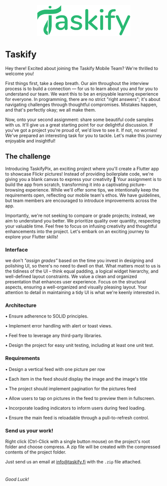 <p align="center">
<img src="taskify_logo.png" width="300">
</p>

Taskify
==================================

Hey there! Excited about joining the Taskify Mobile Team? We're thrilled to welcome you!

First things first, take a deep breath. Our aim throughout the interview process is to build a connection — for us to learn about you and for you to understand our team. We want this to be an enjoyable learning experience for everyone. In programming, there are no strict "right answers"; it's about navigating challenges through thoughtful compromises. Mistakes happen, and that's perfectly okay; we all make them.

Now, onto your second assignment: share some beautiful code samples with us. It'll give us a great starting point for our delightful discussion. If you've got a project you're proud of, we'd love to see it. If not, no worries! We've prepared an interesting task for you to tackle. Let's make this journey enjoyable and insightful!

## The challenge

Introducing TaskifyPix, an exciting project where you'll create a Flutter app to showcase Flickr pictures! Instead of providing boilerplate code, we're giving you a blank canvas to express your creativity 🎨 Your assignment is to build the app from scratch, transforming it into a captivating picture-browsing experience. While we'll offer some tips, we intentionally keep the requirements open, reflecting our mobile team's ethos. We have guidelines, but team members are encouraged to introduce improvements across the app.

Importantly, we're not seeking to compare or grade projects; instead, we aim to understand you better. We prioritize quality over quantity, respecting your valuable time. Feel free to focus on infusing creativity and thoughtful enhancements into the project. Let's embark on an exciting journey to explore your Flutter skills!

### Interface

we don't *"assign grades"* based on the time you invest in designing and polishing UI, so there's no need to dwell on that. What matters most to us is the tidiness of the UI – think equal padding, a logical widget hierarchy, and well-defined layout constraints. We value a clean and organized presentation that enhances user experience. Focus on the structural aspects, ensuring a well-organized and visually pleasing layout. Your attention to detail in maintaining a tidy UI is what we're keenly interested in.

### Architecture

• Ensure adherence to SOLID principles.

• Implement error handling with alert or toast views.

• Feel free to leverage any third-party libraries.

• Design the project for easy unit testing, including at least one unit test.


### Requirements

• Design a vertical feed with one picture per row

• Each item in the feed should display the image and the image's title

• The project should implement pagination for the pictures feed

• Allow users to tap on pictures in the feed to preview them in fullscreen.

• Incorporate loading indicators to inform users during feed loading.

• Ensure the main feed is reloadable through a pull-to-refresh control.

### Send us your work!

Right click (Ctrl-Click with a single button mouse) on the project's root folder and choose compress.
A zip file will be created with the compressed contents of the project folder.

Just send us an email at [info@taskify.fi](mailto:info@taskify.fi) with the `.zip` file attached.

#


*Good Luck!*
